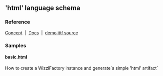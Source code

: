 ## 'html' language schema
### Reference

<p><a href="https://wizzifactory.github.io/concepts.html#concept-5">Concept</a>&nbsp; | &nbsp;<a href="#">Docs</a>&nbsp; | &nbsp;<a href="https://github.com/wizzifactory/v3-next/tree/master/sources/v3-demo/ittf/languageschemas/html">demo ittf source</a></p>

### Samples
#### basic.html

<p>How to create a WizziFactory instance and generate`a simple 'html' artifact`
</p>

